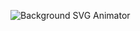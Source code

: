![Background SVG Animator](https://bannerboo.com/upload/iblock/d60/background_svg_animator_bannerboo.svg)
